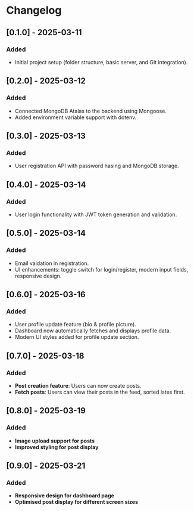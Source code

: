# Changelog

## [0.1.0] - 2025-03-11
### Added
- Initial project setup (folder structure, basic server, and Git integration).

## [0.2.0] - 2025-03-12
### Added
- Connected MongoDB Atalas to the backend using Mongoose.
- Added environment variable support with dotenv.

## [0.3.0] - 2025-03-13
### Added
- User registration API with password hasing and MongoDB storage.

## [0.4.0] - 2025-03-14
### Added
- User login functionality with JWT token generation and validation.

## [0.5.0] - 2025-03-14
### Added
- Email vaidation in registration.
- UI enhancements: toggle switch for login/register, modern input fields, responsive design.

## [0.6.0] - 2025-03-16
### Added
- User profile update feature (bio & profile picture).
- Dashboard now automatically fetches and displays profile data.
- Modern UI styles added for profile update section.

## [0.7.0] - 2025-03-18
### Added
- **Post creation feature**: Users can now create posts. 
- **Fetch posts**: Users can view their posts in the feed, sorted lates first.

## [0.8.0] - 2025-03-19
### Added
- **Image upload support for posts**
- **Improved styling for post display**

## [0.9.0] - 2025-03-21
### Added
- **Responsive design for dashboard page**
- **Optimised post display for different screen sizes**




